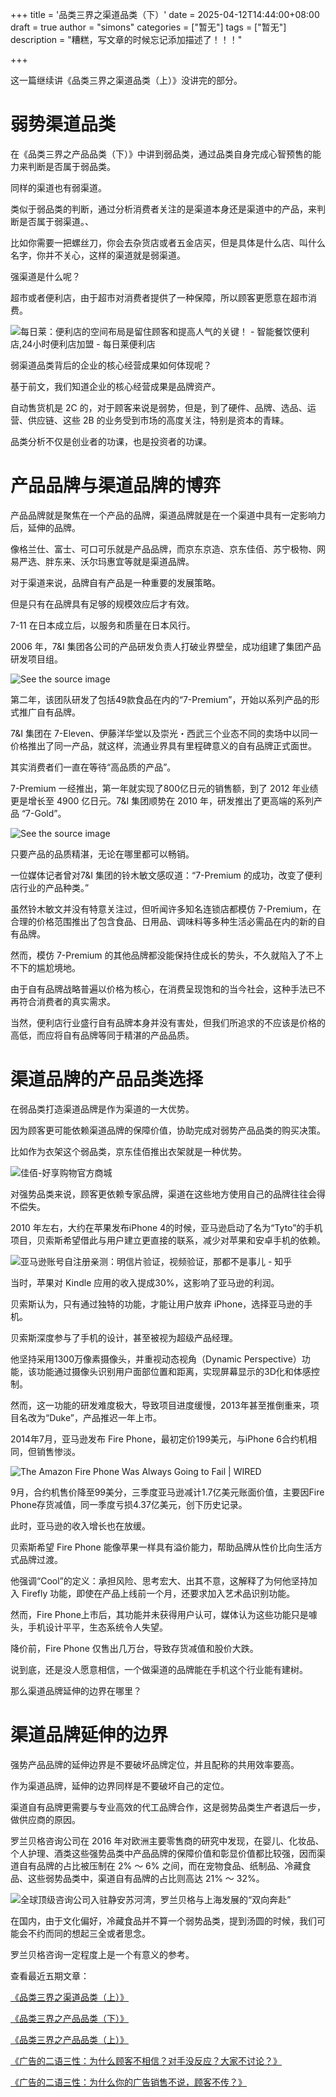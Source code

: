 +++
title = '品类三界之渠道品类（下）'
date = 2025-04-12T14:44:00+08:00
draft = true
author = "simons"
categories = ["暂无"]
tags = ["暂无"]
description = "糟糕，写文章的时候忘记添加描述了！！！"

+++

这一篇继续讲《品类三界之渠道品类（上）》没讲完的部分。



# 弱势渠道品类

在《品类三界之产品品类（下）》中讲到弱品类，通过品类自身完成心智预售的能力来判断是否属于弱品类。

同样的渠道也有弱渠道。

类似于弱品类的判断，通过分析消费者关注的是渠道本身还是渠道中的产品，来判断是否属于弱渠道。、

比如你需要一把螺丝刀，你会去杂货店或者五金店买，但是具体是什么店、叫什么名字，你并不关心，这样的渠道就是弱渠道。

强渠道是什么呢？

超市或者便利店，由于超市对消费者提供了一种保障，所以顾客更愿意在超市消费。

![每日莱：便利店的空间布局是留住顾客和提高人气的关键！ - 智能餐饮便利店,24小时便利店加盟 - 每日莱便利店](https://th.bing.com/th/id/R.6a7aa44f83b2f2d4dbae47da19533171?rik=enCj1P16qQCxfQ&riu=http%3a%2f%2fwww.meirilaio.com%2fuploadfile%2f2020%2f0114%2f20200114030226825.jpg&ehk=nElt%2fh%2bZKR9SOb6a%2biONDafduZUuLYimlMrj0taVC30%3d&risl=&pid=ImgRaw&r=0)

弱渠道品类背后的企业的核心经营成果如何体现呢？

基于前文，我们知道企业的核心经营成果是品牌资产。

自动售货机是 2C 的，对于顾客来说是弱势，但是，到了硬件、品牌、选品、运营、供应链、这些 2B 的业务受到市场的高度关注，特别是资本的青睐。

品类分析不仅是创业者的功课，也是投资者的功课。



# 产品品牌与渠道品牌的博弈

产品品牌就是聚焦在一个产品的品牌，渠道品牌就是在一个渠道中具有一定影响力后，延伸的品牌。

像格兰仕、富士、可口可乐就是产品品牌，而京东京造、京东佳佰、苏宁极物、网易严选、胖东来、沃尔玛惠宜等就是渠道品牌。

对于渠道来说，品牌自有产品是一种重要的发展策略。

但是只有在品牌具有足够的规模效应后才有效。

7-11 在日本成立后，以服务和质量在日本风行。

2006 年，7&I 集团各公司的产品研发负责人打破业界壁垒，成功组建了集团产品研发项目组。

![See the source image](https://pic1.zhimg.com/v2-0abd8ec83b61fa80fd2da605a8aadaaf_720w.jpg?source=172ae18b)

第二年，该团队研发了包括49款食品在内的“7-Premium”，开始以系列产品的形式推广自有品牌。

7&I 集团在 7-Eleven、伊藤洋华堂以及崇光・西武三个业态不同的卖场中以同一价格推出了同一产品，就这样，流通业界具有里程碑意义的自有品牌正式面世。

其实消费者们一直在等待“高品质的产品”。

7-Premium 一经推出，第一年就实现了800亿日元的销售额，到了 2012 年业绩更是增长至 4900 亿日元。7&I 集团顺势在 2010 年，研发推出了更高端的系列产品 “7-Gold”。

![See the source image](https://ts1.tc.mm.bing.net/th/id/R-C.6740212627f79eb0d591ec61e3590f0a?rik=y7TyoaaSPq5HEg&riu=http%3a%2f%2fimg.mp.itc.cn%2fupload%2f20170419%2ff67e1afb8fbe493586901b22b898dbfb_th.jpeg&ehk=grXHnoC49UswO3ZLMSYlE%2fUAHSoQ22yM1ab3DgTbwLY%3d&risl=&pid=ImgRaw&r=0)

只要产品的品质精湛，无论在哪里都可以畅销。

一位媒体记者曾对7&I 集团的铃木敏文感叹道：“7-Premium 的成功，改变了便利店行业的产品种类。”

虽然铃木敏文并没有特意关注过，但听闻许多知名连锁店都模仿 7-Premium，在合理的价格范围推出了包含食品、日用品、调味料等多种生活必需品在内的新的自有品牌。

然而，模仿 7-Premium 的其他品牌都没能保持住成长的势头，不久就陷入了不上不下的尴尬境地。

由于自有品牌战略普遍以价格为核心，在消费呈现饱和的当今社会，这种手法已不再符合消费者的真实需求。

当然，便利店行业盛行自有品牌本身并没有害处，但我们所追求的不应该是价格的高低，而应将自有品牌等同于精湛的产品品质。



# 渠道品牌的产品品类选择

在弱品类打造渠道品牌是作为渠道的一大优势。

因为顾客更可能依赖渠道品牌的保障价值，协助完成对弱势产品品类的购买决策。

比如作为衣架这个弱品类，京东佳佰推出衣架就是一种优势。

![佳佰-好享购物官方商城](https://img13.360buyimg.com/n1/jfs/t1/96437/26/9822/431198/5e142f1aE98f003d7/60b8c32feab7aeb1.jpg)

对强势品类来说，顾客更依赖专家品牌，渠道在这些地方使用自己的品牌往往会得不偿失。

2010 年左右，大约在苹果发布iPhone 4的时候，亚马逊启动了名为“Tyto”的手机项目，贝索斯希望借此与用户建立更直接的联系，减少对苹果和安卓手机的依赖。

![亚马逊账号自注册亲测：明信片验证，视频验证，那都不是事儿 - 知乎](https://pica.zhimg.com/v2-ea13be42929ce2be98996a4453d3289e_1440w.jpg?source=172ae18b)

当时，苹果对 Kindle 应用的收入提成30%，这影响了亚马逊的利润。

贝索斯认为，只有通过独特的功能，才能让用户放弃 iPhone，选择亚马逊的手机。

贝索斯深度参与了手机的设计，甚至被视为超级产品经理。

他坚持采用1300万像素摄像头，并重视动态视角（Dynamic Perspective）功能，该功能通过摄像头识别用户面部位置和距离，实现屏幕显示的3D化和体感控制。

然而，这一功能的研发难度极大，导致项目进度缓慢，2013年甚至推倒重来，项目名改为“Duke”，产品推迟一年上市。

2014年7月，亚马逊发布 Fire Phone，最初定价199美元，与iPhone 6合约机相同，但销售惨淡。

![The Amazon Fire Phone Was Always Going to Fail | WIRED](https://media.wired.com/photos/593297b926780e6c04d2ce30/master/w_2560%2Cc_limit/bezos-fire-phone.jpg)

9月，合约机售价降至99美分，三季度亚马逊减计1.7亿美元账面价值，主要因Fire Phone存货减值，同一季度亏损4.37亿美元，创下历史记录。

此时，亚马逊的收入增长也在放缓。

贝索斯希望 Fire Phone 能像苹果一样具有溢价能力，帮助品牌从性价比向生活方式品牌过渡。

他强调“Cool”的定义：承担风险、思考宏大、出其不意，这解释了为何他坚持加入 Firefly 功能，即使在产品上线前一个月，还要求加入艺术品识别功能。

然而，Fire Phone上市后，其功能并未获得用户认可，媒体认为这些功能只是噱头，手机设计平平，生态系统令人失望。

降价前，Fire Phone 仅售出几万台，导致存货减值和股价大跌。

说到底，还是没人愿意相信，一个做渠道的品牌能在手机这个行业能有建树。

那么渠道品牌延伸的边界在哪里？



# 渠道品牌延伸的边界

强势产品品牌的延伸边界是不要破坏品牌定位，并且配称的共用效率要高。

作为渠道品牌，延伸的边界同样是不要破坏自己的定位。

渠道自有品牌更需要与专业高效的代工品牌合作，这是弱势品类生产者退后一步，做供应商的原因。

罗兰贝格咨询公司在 2016 年对欧洲主要零售商的研究中发现，在婴儿、化妆品、个人护理、酒类这些强势品类中产品品牌的保障价值和彰显价值都比较强，因而渠道自有品牌的占比被压制在 2% ～ 6% 之间，而在宠物食品、纸制品、冷藏食品、这些弱势品类中，渠道自有品牌的占比则高达 21% ～ 32%。

![全球顶级咨询公司入驻静安苏河湾，罗兰贝格与上海发展的“双向奔赴”](https://www.51ldb.com/picture/fd26ccf0-118d-4256-9d41-be315f80c1a0.jpg)

在国内，由于文化偏好，冷藏食品并不算一个弱势品类，提到汤圆的时候，我们可能会不约而同的想起三全或者思念。

罗兰贝格咨询一定程度上是一个有意义的参考。



查看最近五期文章：

[《品类三界之渠道品类（上）》](https://mp.weixin.qq.com/s/V4pjYSiCbQ6FQSkmFmEW7A)

[《品类三界之产品品类（下）》](https://mp.weixin.qq.com/s?__biz=Mzg3ODU1NTA4Mw==&mid=2247484868&idx=1&sn=4241352acac2ce33f1460d097e522a7c&scene=21#wechat_redirect)

[《品类三界之产品品类（上）》](https://mp.weixin.qq.com/s?__biz=Mzg3ODU1NTA4Mw==&mid=2247484833&idx=1&sn=33fb6108dc1001f47622be4e1621c54f&scene=21#wechat_redirect)

[《广告的二语三性：为什么顾客不相信？对手没反应？大家不讨论？》](https://mp.weixin.qq.com/s?__biz=Mzg3ODU1NTA4Mw==&mid=2247484822&idx=1&sn=21cd8cc8a21f70bcc4cdd340c294ed96&scene=21#wechat_redirect)

[《广告的二语三性：为什么你的广告销售不说，顾客不传？》](https://mp.weixin.qq.com/s?__biz=Mzg3ODU1NTA4Mw==&mid=2247484805&idx=1&sn=4cf8e8e127158fd15bf32e5d9e3ad198&scene=21#wechat_redirect)

